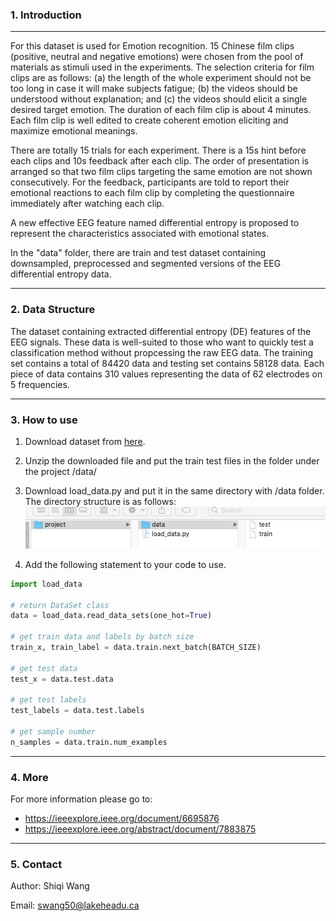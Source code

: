 ### 1. Introduction

------
For this dataset is used for Emotion recognition. 15 Chinese film clips (positive, neutral and negative emotions) were chosen from the pool of materials as stimuli used in the experiments. The selection criteria for film clips are as follows: (a) the length of the whole experiment should not be too long in case it will make subjects fatigue; (b) the videos should be understood without explanation; and (c) the videos should elicit a single desired target emotion. The duration of each film clip is about 4 minutes. Each film clip is well edited to create coherent emotion eliciting and maximize emotional meanings. 

There are totally 15 trials for each experiment. There is a 15s hint before each clips and 10s feedback after each clip. The order of presentation is arranged so that two film clips targeting the same emotion are not shown consecutively. For the feedback, participants are told to report their emotional reactions to each film clip by completing the questionnaire immediately after watching each clip. 

A new effective EEG feature named differential entropy is proposed to represent the characteristics associated with emotional states. 

In the "data" folder, there are train and test dataset containing downsampled, preprocessed and segmented versions of the EEG differential entropy data. 

------

### 2. Data Structure

The dataset containing extracted differential entropy (DE) features of the EEG signals. These data is well-suited to those who want to quickly test a classification method without propcessing the raw EEG data. The training set contains a total of 84420 data and testing set contains 58128 data. Each piece of data contains 310 values representing the data of 62 electrodes on 5 frequencies.

------

### 3. How to use

1. Download dataset from [here](https://drive.google.com/file/d/1Ql5jRm-JDHNm46sfX68ahEXCUrVw7VFR/view?usp=sharing).

2. Unzip the downloaded file and put the train test files in the folder under the project /data/

3. Download load_data.py and put it in the same directory with /data folder. The directory structure is as follows:
![image](https://github.com/PerforMance308/EEG_Dataset/blob/master/folder.png)

4. Add the following statement to your code to use.

```python
import load_data

# return DataSet class
data = load_data.read_data_sets(one_hot=True)

# get train data and labels by batch size
train_x, train_label = data.train.next_batch(BATCH_SIZE)

# get test data
test_x = data.test.data

# get test labels
test_labels = data.test.labels

# get sample number
n_samples = data.train.num_examples
```

------

### 4. More

For more information please go to:
- https://ieeexplore.ieee.org/document/6695876
- https://ieeexplore.ieee.org/abstract/document/7883875

------

### 5. Contact

Author: Shiqi Wang

Email: swang50@lakeheadu.ca
